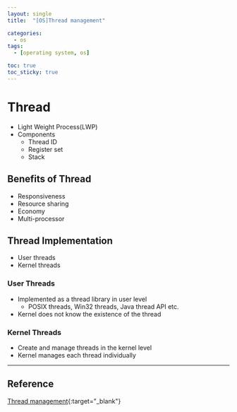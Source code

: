 ```yaml
---
layout: single
title:  "[OS]Thread management"

categories:
  - os
tags:
  - [operating system, os]

toc: true
toc_sticky: true
---
```


# Thread
- Light Weight Process(LWP)
- Components
    - Thread ID
    - Register set
    - Stack
## Benefits of Thread
- Responsiveness
- Resource sharing
- Economy
- Multi-processor

## Thread Implementation
- User threads
- Kernel threads

### User Threads
- Implemented as a thread library in user level
    - POSIX threads, Win32 threads, Java thread API etc.
- Kernel does not know the existence of the thread

### Kernel Threads
- Create and manage threads in the kernel level
- Kernel manages each thread individually

--- 
## Reference
[Thread management](https://hpclab.tistory.com/1?category=887083){:target="_blank"}